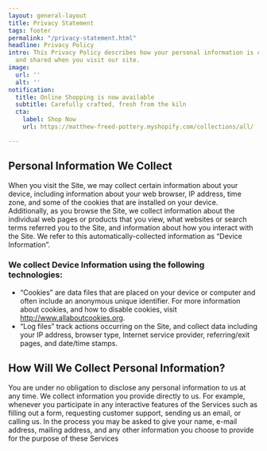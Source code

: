 ```yaml
---
layout: general-layout
title: Privacy Statement
tags: footer
permalink: "/privacy-statement.html"
headline: Privacy Policy
intro: This Privacy Policy describes how your personal information is collected, used,
  and shared when you visit our site.
image:
  url: ''
  alt: ''
notification:
  title: Online Shopping is now available
  subtitle: Carefully crafted, fresh from the kiln
  cta:
    label: Shop Now
    url: https://matthew-freed-pottery.myshopify.com/collections/all/

---
```


## Personal Information We Collect

When you visit the Site, we may collect certain information about your device, including information about your web browser, IP address, time zone, and some of the cookies that are installed on your device. Additionally, as you browse the Site, we collect information about the individual web pages or products that you view, what websites or search terms referred you to the Site, and information about how you interact with the Site. We refer to this automatically-collected information as “Device Information”.

### We collect Device Information using the following technologies:  

  - “Cookies” are data files that are placed on your device or computer and often include an anonymous unique identifier. For more information about cookies, and how to disable cookies, visit http://www.allaboutcookies.org.  
  - “Log files” track actions occurring on the Site, and collect data including your IP address, browser type, Internet service provider, referring/exit pages, and date/time stamps.  

## How Will We Collect Personal Information?

You are under no obligation to disclose any personal information to us at any time. We collect information you provide directly to us. For example, whenever you participate in any interactive features of the Services such as filling out a form, requesting customer support, sending us an email, or calling us. In the process you may be asked to give your name, e-mail address, mailing address, and any other information you choose to provide for the purpose of these Services